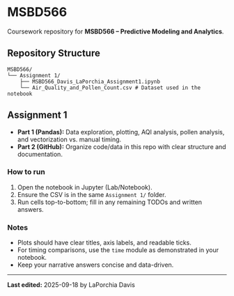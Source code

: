 # MSBD566

Coursework repository for **MSBD566 – Predictive Modeling and Analytics**.

## Repository Structure
```
MSBD566/
└── Assignment 1/
    ├── MSBD566_Davis_LaPorchia_Assignment1.ipynb          
    └── Air_Quality_and_Pollen_Count.csv # Dataset used in the notebook
```

## Assignment 1
- **Part 1 (Pandas):** Data exploration, plotting, AQI analysis, pollen analysis, and vectorization vs. manual timing.
- **Part 2 (GitHub):** Organize code/data in this repo with clear structure and documentation.

### How to run
1. Open the notebook in Jupyter (Lab/Notebook).
2. Ensure the CSV is in the same `Assignment 1/` folder.
3. Run cells top-to-bottom; fill in any remaining TODOs and written answers.

### Notes
- Plots should have clear titles, axis labels, and readable ticks.
- For timing comparisons, use the `time` module as demonstrated in your notebook.
- Keep your narrative answers concise and data-driven.

---
**Last edited:** 2025-09-18 by LaPorchia Davis
